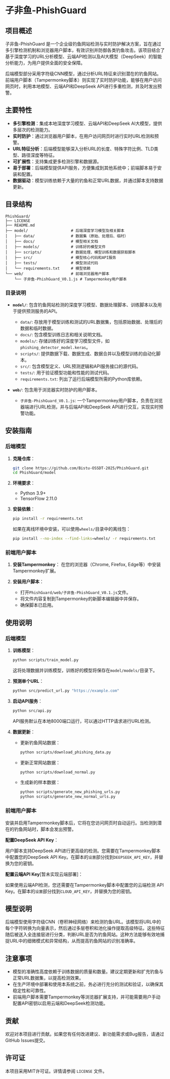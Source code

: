 # 子非鱼-PhishGuard

## 项目概述

子非鱼-PhishGuard 是一个企业级钓鱼网站检测与实时防护解决方案，旨在通过多引擎检测机制和浏览器用户脚本，有效识别并防御各类钓鱼攻击。该项目结合了基于深度学习的URL分析模型、云端API检测以及AI大模型（DeepSeek）的智能分析能力，为用户提供全面的安全保障。

后端模型部分采用字符级CNN模型，通过分析URL特征来识别潜在的钓鱼网站。前端用户脚本（Tampermonkey脚本）则实现了实时防护功能，能够在用户访问网页时，利用本地模型、云端API和DeepSeek API进行多重检测，并及时发出预警。

## 主要特性

- **多引擎检测**：集成本地深度学习模型、云端API和DeepSeek AI大模型，提供多层次的检测能力。
- **实时防护**：通过浏览器用户脚本，在用户访问网页时进行实时URL检测和预警。
- **URL特征分析**：后端模型能够深入分析URL的长度、特殊字符比例、TLD类型、路径深度等特征。
- **可扩展性**：支持集成更多检测引擎和数据源。
- **易于部署**：后端模型提供API服务，方便集成到其他系统中；前端脚本易于安装和配置。
- **数据驱动**：模型训练依赖于大量的钓鱼和正常URL数据，并通过脚本支持数据更新。




## 目录结构

```
PhishGuard/
├── LICENSE
├── README.md
├── model/                   # 后端深度学习模型及相关脚本
│   ├── data/                # 数据集（原始、处理后、临时）
│   ├── docs/                # 模型相关文档
│   ├── models/              # 训练好的模型文件
│   ├── scripts/             # 数据处理、模型训练和数据获取脚本
│   ├── src/                 # 模型核心代码和API服务
│   ├── tests/               # 模型测试代码
│   └── requirements.txt     # 模型依赖
└── web/                     # 前端浏览器用户脚本
    └── 子非鱼-PhishGuard_V0.1.js # Tampermonkey用户脚本
```

### 目录说明

- **`model/`**: 包含钓鱼网站检测的深度学习模型、数据处理脚本、训练脚本以及用于提供预测服务的API。
  - `data/`: 存放用于模型训练和测试的URL数据集，包括原始数据、处理后的数据和临时数据。
  - `docs/`: 包含模型训练日志和相关说明文档。
  - `models/`: 存储训练好的深度学习模型文件，如`phishing_detector_model.keras`。
  - `scripts/`: 提供数据下载、数据生成、数据合并以及模型训练的自动化脚本。
  - `src/`: 包含模型定义、URL预测逻辑和API服务接口的源代码。
  - `tests/`: 用于验证模型功能和性能的测试代码。
  - `requirements.txt`: 列出了运行后端模型所需的Python库依赖。

- **`web/`**: 包含用于浏览器实时防护的用户脚本。
  - `子非鱼-PhishGuard_V0.1.js`: 一个Tampermonkey用户脚本，负责在浏览器端进行URL检测，并与后端API和DeepSeek API进行交互，实现实时预警功能。




## 安装指南

### 后端模型

1.  **克隆仓库**：
    ```bash
    git clone https://github.com/Bistu-OSSDT-2025/PhishGuard.git
    cd PhishGuard/model
    ```

2.  **环境要求**：
    - Python 3.9+
    - TensorFlow 2.11.0

3.  **安装依赖**：
    ```bash
    pip install -r requirements.txt
    ```
    如果在离线环境中安装，可以使用`wheels/`目录中的离线包：
    ```bash
    pip install --no-index --find-links=wheels/ -r requirements.txt
    ```

### 前端用户脚本

1.  **安装Tampermonkey**：
    在您的浏览器（Chrome, Firefox, Edge等）中安装Tampermonkey扩展。

2.  **安装用户脚本**：
    - 打开`PhishGuard/web/子非鱼-PhishGuard_V0.1.js`文件。
    - 将文件内容复制到Tampermonkey的新脚本编辑器中并保存。
    - 确保脚本已启用。




## 使用说明

### 后端模型

1.  **训练模型**：
    ```bash
    python scripts/train_model.py
    ```
    这将处理数据并训练模型，训练好的模型将保存在`model/models/`目录下。

2.  **预测单个URL**：
    ```bash
    python src/predict_url.py "https://example.com"
    ```

3.  **启动API服务**：
    ```bash
    python src/api.py
    ```
    API服务默认在本地8000端口运行，可以通过HTTP请求进行URL检测。

4.  **数据更新**：
    - 更新钓鱼网站数据：
      ```bash
      python scripts/download_phishing_data.py
      ```
    - 更新正常网站数据：
      ```bash
      python scripts/download_normal.py
      ```
    - 生成新的样本数据：
      ```bash
      python scripts/generate_new_phishing_urls.py
      python scripts/generate_new_normal_urls.py
      ```

### 前端用户脚本

安装并启用Tampermonkey脚本后，它将在您访问网页时自动运行。当检测到潜在的钓鱼网站时，脚本会发出预警。

**配置DeepSeek API Key**：

用户脚本支持DeepSeek API进行更高级的检测。您需要在Tampermonkey脚本中配置您的DeepSeek API Key。在脚本的`设置`部分找到`DEEPSEEK_API_KEY`，并替换为您的密钥。


**配置云端API Key**[暂未实现云端部署]：

如果使用云端API检测，您还需要在Tampermonkey脚本中配置您的云端检测 API Key。在脚本的`设置`部分找到`CLOUD_API_KEY`，并替换为您的密钥。




## 模型说明

后端模型使用字符级CNN（卷积神经网络）来检测钓鱼URL。该模型将URL中的每个字符转换为向量表示，然后通过多层卷积和池化操作提取高级特征。这些特征随后被送入全连接层进行分类，判断URL是否为钓鱼网站。这种方法能够有效地捕捉URL中的细微模式和异常结构，从而提高钓鱼网站的识别准确率。

## 注意事项

- 模型的准确性高度依赖于训练数据的质量和数量。建议定期更新和扩充钓鱼与正常URL数据集，以提高检测效果。
- 在生产环境中部署和使用本系统之前，务必进行充分的测试和验证，以确保其稳定性和可靠性。
- 前端用户脚本需要Tampermonkey等浏览器扩展支持，并可能需要用户手动配置API密钥以启用云端和DeepSeek检测功能。

## 贡献

欢迎对本项目进行贡献。如果您有任何改进建议、新功能需求或Bug报告，请通过GitHub Issues提交。

## 许可证

本项目采用MIT许可证。详情请参阅 `LICENSE` 文件。


